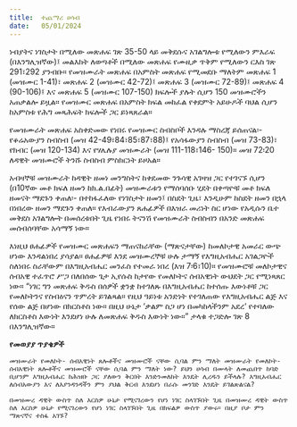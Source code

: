 ```yaml
---
title:  ተጨማሪ ሀሳብ
date:   05/01/2024
---
```


ነብያትና ነገስታት በሚለው መጽሐፍ ገጽ 35-50 ላይ መቅደሱና አገልግሎቱ የሚለውን ምእራፍ (በእንግሊዝኛው)፤ መልእክት ለወጣቶች በሚለው መጽሐፍ የሙዚቃ ጥቅም የሚለውን ርእስ ገጽ 291፣292 ያንብቡ። የመዝሙራት መጽሐፍ በአምስት መጽሐፍ የሚመደቡ ማለትም መጽሐፍ 1 (መዝሙር 1-41)፣ መጽሐፍ 2 (መዝሙር 42-72)፤ መጽሐፍ 3 (መዝሙር 72-89)፤ መጽሐፍ 4 (90-106)፤ እና መጽሐፍ 5 (መዝሙር 107-150) ክፍሎች ያሉት ሲሆን 150 መዝሙሮችን አጠቃልሎ ይዟል። የመዝሙር መጽሐፍ በአምስት ክፍል መከፈል የቀደምት አይሁዶች ባህል ሲሆን ከአምስቱ የሕግ መጻሕፍት ክፍሎች ጋር ይነጻጸራል።

የመዝሙራት መጽሐፍ አስቀድመው የነበሩ የመዝሙር ስብስቦች እንዳሉ ማስረጃ ይሰጠናል፡- የቆሬአውያን ስብስብ (መዝ 42-49፣84፣85፣87፣88)፤ የአሳፋውያን ስብስብ (መዝ 73-83)፣ የክብር (መዝ 120-134) እና የሃሌሉያ መዝሙራት (መዝ 111-118፣146- 150)። መዝ 72፡20 ለዳዊት መዝሙሮች ትንሹ ስብስብ ምስክርነት ይዞአል።

አብዛኞቹ መዝሙራት ከዳዊት ዘመነ መንግስትና ከቀደመው ንጉሳዊ አገዛዝ ጋር የተገናኙ ሲሆን (በ10ኛው መቶ ክፍለ ዘመን ከክ.ል.በፊት) መዝሙራቱን የማሰባሰቡ ሂደት በቀጣዮቹ መቶ ክፍለ ዘመናት ማደጉን ቀጠለ፡- በተከፋፈለው የነገስታት ዘመን፤ በስደት ጊዜ፣ እንዲሁም ከስደት ዘመን በኋላ በነበረው ዘመን ማደጉን ቀጠለ። የእብራውያን ጸሐፊዎች በእዝራ መሪነት ስር ሆነው የአዲሱን ቤተ መቅደስ አገልግሎት በመሰረቱበት ጊዜ የነበሩ ትናንሽ የመዝሙራት ስብስብን በአንድ መጽሐፍ መሰብሰባቸው አሳማኝ ነው።

እነዚህ ፀሐፊዎች የመዝሙር መጽሐፍን ማጠናከራቸው (ማጽናታቸው) ከመለኮታዊ አመራር ውጭ ሆነው እንዳልነበረ ያሳያል። ፀሐፊዎቹ እንደ መዝሙረኞቹ ሁሉ ታማኝ የእግዚአብሔር አገልጋዮች ስለነበሩ ስራቸውም በእግዚአብሔር መንፈስ የተመራ ነበረ (እዝ 7፡6፣10)። የመዝሙሮቹ መለኮታዊና ሰብአዊ ተፈጥሮ ሥጋ በለበሰው ጌታ ኢየሱስ ከታየው የመለኮትና ሰብአዊነት ውህደት ጋር የሚነጻጸር ነው። “ነገር ግን መጽሐፍ ቅዱስ በሰዎች ቋንቋ ከተገለጹ በእግዚአብሔር ከተሰጡ እውነቶቹ ጋር የመለኮትንና የስብዕናን ጥምረት ይገልጻል። የዚህ ዓይነቱ አንድነት የተገለጠው የእግዚአብሔር ልጅ እና የሰው ልጅ በሆነው በክርስቶስ ነው። በዚህ ሁኔታ ‘ቃልም ስጋ ሆነ በመካከላችንም አደረ‘ የተባለው ለክርስቶስ እውነት እንደሆነ ሁሉ ለመጽሐፍ ቅዱስ እውነት ነው።” ታላቁ ተጋድሎ ገጽ 8 በእንግሊዝኛው።

**የመወያያ ጥያቄዎች**

`መዝሙራት የመለኮት- ሰብአዊነት ጸሎቶችና መዝሙሮች ናቸው ሲባል ምን ማለት መዝሙራት የመለኮት- ሰብአዊነት ጸሎቶችና መዝሙሮች ናቸው ሲባል ምን ማለት ነው? ይህን ሀሳብ በሙላት ለመጨበጥ ከባድ ቢሆንም እግዚአብሔር ከሕዝቡ ጋር ያለውን ቅርበት እንድንመለከት እንዴት ሊረዱን ይችላሉ? እግዚአብሔር ለሰብአውያን እና ለእያንዳንዳችን ምን ያህል ቅርብ እንደሆነ በራሱ መንገድ እንዴት ይገልጽልናል?`

`በመዝሙረ ዳዊት ውስጥ ስለ እርስዎ ሁኔታ የሚናገረውን የሆነ ነገር ስላገኙበት ጊዜ በመዝሙረ ዳዊት ውስጥ ስለ እርስዎ ሁኔታ የሚናገረውን የሆነ ነገር ስላገኙበት ጊዜ በክፍልዎ ውስጥ ያውሩ። በዚያ ቦታ ምን ማጽናኛና ተስፋ አገኙ?`